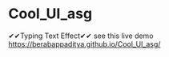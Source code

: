 # Cool_UI_asg
✔✔Typing Text Effect✔✔
see this live demo
https://berabappaditya.github.io/Cool_UI_asg/
